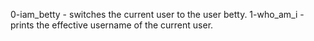 0-iam_betty - switches the current user to the user betty.
1-who_am_i - prints the effective username of the current user.
